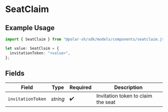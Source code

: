 # SeatClaim

## Example Usage

```typescript
import { SeatClaim } from "@polar-sh/sdk/models/components/seatclaim.js";

let value: SeatClaim = {
  invitationToken: "<value>",
};
```

## Fields

| Field                              | Type                               | Required                           | Description                        |
| ---------------------------------- | ---------------------------------- | ---------------------------------- | ---------------------------------- |
| `invitationToken`                  | *string*                           | :heavy_check_mark:                 | Invitation token to claim the seat |
